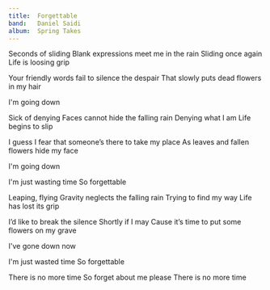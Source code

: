```yaml
---
title:  Forgettable
band:   Daniel Saidi
album:  Spring Takes
---
```


Seconds of sliding
Blank expressions meet me in the rain
Sliding once again
Life is loosing grip

Your friendly words 
fail to silence the despair
That slowly puts 
dead flowers in my hair

I'm going down

Sick of denying
Faces cannot hide the falling rain
Denying what I am
Life begins to slip

I guess I fear
that someone’s there 
to take my place
As leaves and fallen flowers 
hide my face

I'm going down

I'm just wasting time
So forgettable

Leaping, flying
Gravity neglects the falling rain
Trying to find my way
Life has lost its grip

I’d like to break the silence
Shortly if I may
Cause it’s time to put 
some flowers on my grave

I've gone down now

I'm just wasted time
So forgettable

There is no more time
So forget about me please
There is no more time